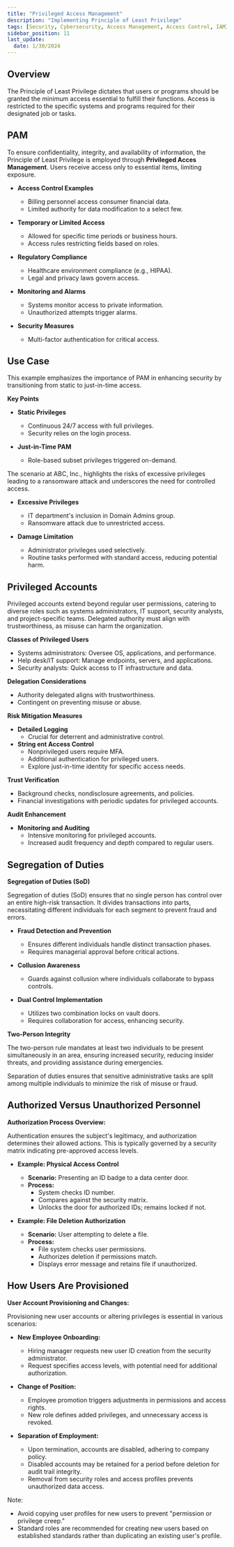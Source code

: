 ```yaml
---
title: "Privileged Access Management"
description: "Implementing Principle of Least Privilege"
tags: [Security, Cybersecurity, Access Management, Access Control, IAM]
sidebar_position: 11
last_update:
  date: 1/30/2024
---
```


## Overview

The Principle of Least Privilege dictates that users or programs should be granted the minimum access essential to fulfill their functions. Access is restricted to the specific systems and programs required for their designated job or tasks.


## PAM  

To ensure confidentiality, integrity, and availability of information, the Principle of Least Privilege is employed through **Privileged Acces Management**. Users receive access only to essential items, limiting exposure.

- **Access Control Examples**
  - Billing personnel access consumer financial data.
  - Limited authority for data modification to a select few.

- **Temporary or Limited Access**
  - Allowed for specific time periods or business hours.
  - Access rules restricting fields based on roles.

- **Regulatory Compliance**
  - Healthcare environment compliance (e.g., HIPAA).
  - Legal and privacy laws govern access.

- **Monitoring and Alarms**
  - Systems monitor access to private information.
  - Unauthorized attempts trigger alarms.

- **Security Measures**
  - Multi-factor authentication for critical access.


## Use Case 

This example emphasizes the importance of PAM in enhancing security by transitioning from static to just-in-time access. 

**Key Points**

- **Static Privileges**
    - Continuous 24/7 access with full privileges.
    - Security relies on the login process.

- **Just-in-Time PAM**
    - Role-based subset privileges triggered on-demand.

The scenario at ABC, Inc., highlights the risks of excessive privileges leading to a ransomware attack and underscores the need for controlled access.

- **Excessive Privileges**
  - IT department's inclusion in Domain Admins group.
  - Ransomware attack due to unrestricted access.

- **Damage Limitation**
  - Administrator privileges used selectively.
  - Routine tasks performed with standard access, reducing potential harm.


## Privileged Accounts

Privileged accounts extend beyond regular user permissions, catering to diverse roles such as systems administrators, IT support, security analysts, and project-specific teams. Delegated authority must align with trustworthiness, as misuse can harm the organization.

**Classes of Privileged Users**
- Systems administrators: Oversee OS, applications, and performance.
- Help desk/IT support: Manage endpoints, servers, and applications.
- Security analysts: Quick access to IT infrastructure and data.

**Delegation Considerations**
- Authority delegated aligns with trustworthiness.
- Contingent on preventing misuse or abuse.

**Risk Mitigation Measures**
- **Detailed Logging**
  - Crucial for deterrent and administrative control.
- **String  ent Access Control**
  - Nonprivileged users require MFA.
  - Additional authentication for privileged users.
  - Explore just-in-time identity for specific access needs.

**Trust Verification**
- Background checks, nondisclosure agreements, and policies.
- Financial investigations with periodic updates for privileged accounts.

**Audit Enhancement**
- **Monitoring and Auditing**
  - Intensive monitoring for privileged accounts.
  - Increased audit frequency and depth compared to regular users.

## Segregation of Duties 

**Segregation of Duties (SoD)**

Segregation of duties (SoD) ensures that no single person has control over an entire high-risk transaction. It divides transactions into parts, necessitating different individuals for each segment to prevent fraud and errors.

- **Fraud Detection and Prevention**
  - Ensures different individuals handle distinct transaction phases.
  - Requires managerial approval before critical actions.

- **Collusion Awareness**
  - Guards against collusion where individuals collaborate to bypass controls.

- **Dual Control Implementation**
  - Utilizes two combination locks on vault doors.
  - Requires collaboration for access, enhancing security.

**Two-Person Integrity**

The two-person rule mandates at least two individuals to be present simultaneously in an area, ensuring increased security, reducing insider threats, and providing assistance during emergencies.

Separation of duties ensures that sensitive administrative tasks are split among multiple individuals to minimize the risk of misuse or fraud.

## Authorized Versus Unauthorized Personnel

**Authorization Process Overview:**

Authentication ensures the subject's legitimacy, and authorization determines their allowed actions. This is typically governed by a security matrix indicating pre-approved access levels.

- **Example: Physical Access Control**
  - **Scenario:** Presenting an ID badge to a data center door.
  - **Process:**
    - System checks ID number.
    - Compares against the security matrix.
    - Unlocks the door for authorized IDs; remains locked if not.

- **Example: File Deletion Authorization**
  - **Scenario:** User attempting to delete a file.
  - **Process:**
    - File system checks user permissions.
    - Authorizes deletion if permissions match.
    - Displays error message and retains file if unauthorized.

## How Users Are Provisioned

**User Account Provisioning and Changes:**

Provisioning new user accounts or altering privileges is essential in various scenarios:

- **New Employee Onboarding:**
    - Hiring manager requests new user ID creation from the security administrator.
    - Request specifies access levels, with potential need for additional authorization.
  
- **Change of Position:**
    - Employee promotion triggers adjustments in permissions and access rights.
    - New role defines added privileges, and unnecessary access is revoked.

- **Separation of Employment:**
    - Upon termination, accounts are disabled, adhering to company policy.
    - Disabled accounts may be retained for a period before deletion for audit trail integrity.
    - Removal from security roles and access profiles prevents unauthorized data access.

Note: 

- Avoid copying user profiles for new users to prevent "permission or privilege creep." 
- Standard roles are recommended for creating new users based on established standards rather than duplicating an existing user's profile.




